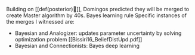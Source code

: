 Building on [[def(posterior)🎥]], Domingos predicted they will be merged to create Master algorithm by 40s. Bayes learning rule Specific instances of the merges I witnessed are:
- Bayesian and Analogizer: updates parameter uncertainty by solving optimization problem [[Bissiri16_BeliefDistUpd.pdf]] 
- Bayesian and Connectionists: Bayes deep learning

